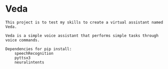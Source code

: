# Veda
    This project is to test my skills to create a virtual assistant named Veda.

    Veda is a simple voice assistant that performs simple tasks through voice commands.

    Dependencies for pip install:
        speechRecognition
        pyttsx3
        neuralintents
